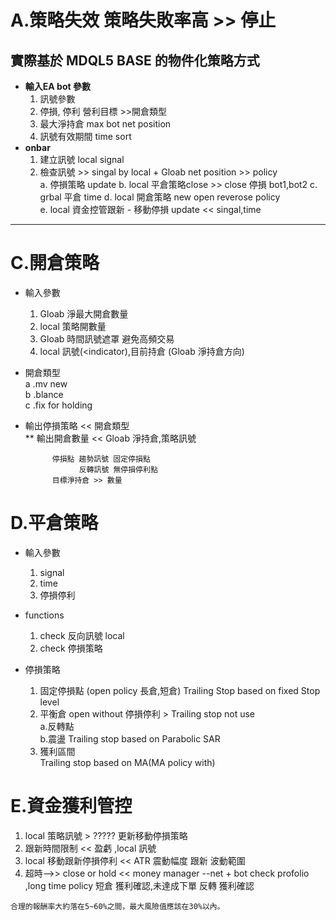 # A.策略失效   策略失敗率高 >> 停止
 
## **實際基於 MDQL5 BASE 的物件化策略方式**
* **輸入EA bot 參數**
    1. 訊號參數 
    1. 停損, 停利 營利目標 >>開倉類型
    1. 最大淨持倉 max bot net position 
    1. 訊號有效期間 time sort  
* **onbar**
  1. 建立訊號 local signal  
  1. 檢查訊號 >>  singal by local + Gloab net position >> policy    
    a. 停損策略 update
    b. local 平倉策略close  >> close 停損 bot1,bot2
    c. grbal 平倉 time
    d. local 開倉策略 new open reverose policy   
    e. local 資金控管跟新 - 移動停損 update << singal,time   
--- 
# C.開倉策略 
* 輸入參數
   1. Gloab 淨最大開倉數量
   1. local 策略開數量
   1. Gloab 時間訊號遮罩 避免高頻交易
   1. local 訊號(<indicator),目前持倉 (Gloab 淨持倉方向) 
* 開倉類型   
  a .mv new  
  b .blance  
  c .fix for holding  
* 輸出停損策略 << 開倉類型  
**  輸出開倉數量 << Gloab 淨持倉,策略訊號  
               
            停損點 趨勢訊號 固定停損點  
                  反轉訊號 無停損停利點  
            目標淨持倉 >> 數量  
                       
# D.平倉策略
* 輸入參數  
   1. signal  
   2. time  
   3. 停損停利  
* functions  
   1. check 反向訊號  local 
   1. check 停損策略
           
* 停損策略   
    1. 固定停損點 (open policy 長倉,短倉) Trailing Stop based on fixed Stop level  
    2. 平衡倉     open without 停損停利   > Trailing stop not use  
        a.反轉點  
        b.震盪  Trailing stop based on Parabolic SAR  
    3. 獲利區間       
               Trailing stop based on MA(MA policy with)  
               
# E.資金獲利管控
   1. local 策略訊號 > ????? 更新移動停損策略
   1. 跟新時間限制 << 盈虧 ,local 訊號
   1. local 移動跟新停損停利 << ATR 震動幅度 跟新 波動範圍
   1. 超時-->> close or hold
                << money manager --net + bot check profolio ,long time policy
                短倉 獲利確認,未達成下單
                反轉 獲利確認
                    
                 
            


       

    
    合理的報酬率大約落在5~60%之間，最大風險值應該在30%以內。
